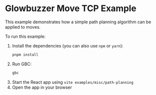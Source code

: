 # Glowbuzzer Move TCP Example

This example demonstrates how a simple path planning algorithm can be applied to moves.

To run this example:

1. Install the dependencies (you can also use `npm` or `yarn`):
    ```bash
    pnpm install
    ```
1. Run GBC:
    ```bash
    gbc
    ```
1. Start the React app using `vite examples/misc/path-planning`
1. Open the app in your browser 

